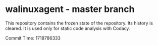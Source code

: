 # walinuxagent - master branch

This repository contains the frozen state of the repository.
Its history is cleared. It is used only for static code
analysis with Codacy.

Commit Time: 1718786333